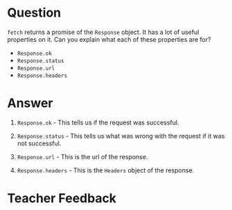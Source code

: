 # Question

`fetch` returns a promise of the `Response` object. It has a lot of useful properties on it. Can you explain what each of these properties are for?

- `Response.ok`
- `Response.status`
- `Response.url`
- `Response.headers`

# Answer

1. `Response.ok` - This tells us if the request was successful.

2. `Response.status` - This tells us what was wrong with the request if it was not successful.

3. `Response.url` - This is the url of the response.

4. `Response.headers` - This is the `Headers` object of the response.

# Teacher Feedback
